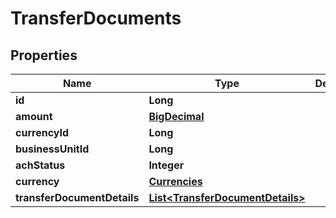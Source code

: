 
# TransferDocuments

## Properties
Name | Type | Description | Notes
------------ | ------------- | ------------- | -------------
**id** | **Long** |  | 
**amount** | [**BigDecimal**](BigDecimal.md) |  | 
**currencyId** | **Long** |  | 
**businessUnitId** | **Long** |  | 
**achStatus** | **Integer** |  | 
**currency** | [**Currencies**](Currencies.md) |  |  [optional]
**transferDocumentDetails** | [**List&lt;TransferDocumentDetails&gt;**](TransferDocumentDetails.md) |  |  [optional]




